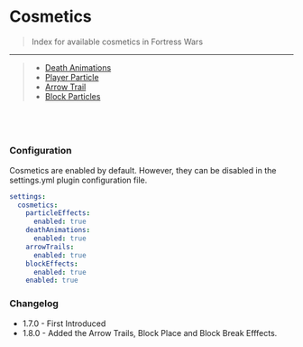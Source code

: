 # Cosmetics

> Index for available cosmetics in Fortress Wars

---

> - [Death Animations](Death_Animation)
> - [Player Particle](Player_Particle)
> - [Arrow Trail](Arrow_Trail)
> - [Block Particles](Block_Particle)

## <br />

### Configuration

Cosmetics are enabled by default. However, they can be disabled in the settings.yml plugin configuration file.

```yaml
settings:
  cosmetics:
    particleEffects:
      enabled: true
    deathAnimations:
      enabled: true
    arrowTrails:
      enabled: true
    blockEffects:
      enabled: true
    enabled: true
```

### Changelog

- 1.7.0 - First Introduced
- 1.8.0 - Added the Arrow Trails, Block Place and Block Break Efffects.

